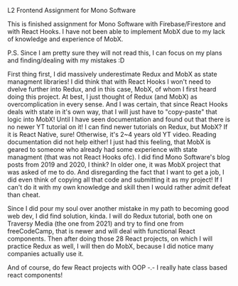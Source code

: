 L2 Frontend Assignment for Mono Software


This is finished assignment for Mono Software with Firebase/Firestore and with React Hooks.
I have not been able to implement MobX due to my lack of knowledge and experience of MobX.













P.S. 
Since I am pretty sure they will not read this, I can focus on my plans and finding/dealing with my mistakes :D

First thing first, I did massively underestimate Redux and MobX as state managment libraries!
I did think that with React Hooks I won't need to dvelve further into Redux, and in this case, MobX, of whom
I first heard doing this project. At best, I just thought of Redux (and MobX) as overcomplication in every sense.
And I was certain, that since React Hooks deals with state in it's own way, that I will just have to "copy-paste"
that logic into MobX! Until I have seen documentation and found out that there is no newer YT tutorial on it!
I can find newer tutorials on Redux, but MobX? If it is React Native, sure! Otherwise, it's 2~4 years old YT video.
Reading documentation did not help either! I just had this feeling, that MobX is geared to someone who already had
some experience with state managment (that was not React Hooks ofc). I did find Mono Software's blog posts from 2019 and 
2020, I think? In older one, it was MobX project that was asked of me to do. And disregarding the fact that I want to get 
a job, I did even think of copying all that code and submitting it as my project! If I can't do it with my own knowledge 
and skill then I would rather admit defeat than cheat.

Since I did pour my soul over another mistake in my path to becoming good web dev, I did find solution, kinda.
I will do Redux tutorial, both one on Traversy Media (the one from 2021) and try to find one from freeCodeCamp, that is 
newer and will deal with functional React components. Then after doing those 28 React projects, on which I will practice Redux
as well, I will then do MobX, because I did notice many companies actually use it.

And of course, do few React projects with OOP -.- I really hate class based react components!
